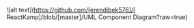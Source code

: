 ![alt text](https://github.com/[erendibek576]/[
ReactKamp]/blob/[master]/UML Component Diagram?raw=true)
